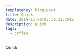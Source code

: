 ```yaml
---
templateKey: blog-post
title: Quick
date: 2018-11-26T03:10:33.754Z
description: Quick
tags:
  - coffee
---
```

Quick
